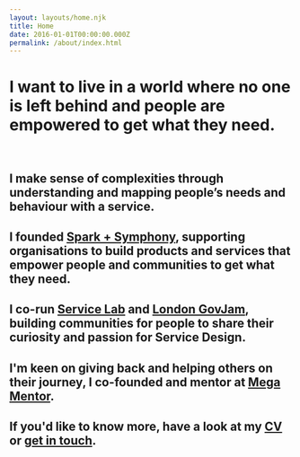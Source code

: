 ```yaml
---
layout: layouts/home.njk
title: Home
date: 2016-01-01T00:00:00.000Z
permalink: /about/index.html
---
```


# I want to live in a world where no one is left behind and people are empowered to get what they need.

<br>

## I make sense of complexities through understanding and mapping people’s needs and behaviour with a service.

## I founded [Spark + Symphony](https://www.sparkandsymphony.com/), supporting organisations to build products and services that empower people and communities to get what they need.

## I co-run [Service Lab](http://weareservicelab.com/) and [London GovJam](https://www.eventbrite.co.uk/o/london-gov-jam-27454665733), building communities for people to share their curiosity and passion for Service Design.

## I'm keen on giving back and helping others on their journey, I co-founded and mentor at [Mega Mentor](https://mega-mentor.com/).

## If you'd like to know more, have a look at my [CV](https://drive.google.com/file/d/1t7PKey_fxTEsaInyGgOf7kTSnPMqsAfn/view?usp=sharing) or [get in touch](https://afsaakbar.netlify.app/contact/).
